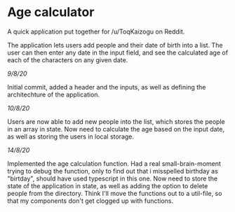 <h1>Age calculator</h1>

A quick application put together for /u/ToqKaizogu on Reddit.

The application lets users add people and their date of birth into a list. The user can then enter any date in the input field, and see the calculated age of each of the characters on any given date.

<i>9/8/20</i>

Initial commit, added a header and the inputs, as well as defining the architechture of the application.

<i>10/8/20</i>

Users are now able to add new people into the list, which stores the people in an array in state. Now need to calculate the age based on the input date, as well as storing the users in local storage.

<i>14/8/20</i>

Implemented the age calculation function. Had a real small-brain-moment trying to debug the function, only to find out that i misspelled birthday as "birtday", should have used typescript in this one. Now need to store the state of the application in state, as well as adding the option to delete people from the directory. Think I'll move the functions out to a util-file, so that my components don't get clogged up with functions.
